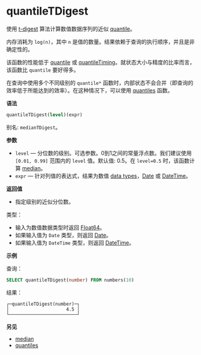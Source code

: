 
# quantileTDigest

使用 [t-digest](https://github.com/tdunning/t-digest/blob/master/docs/t-digest-paper/histo.pdf) 算法计算数值数据序列的近似 [quantile](https://en.wikipedia.org/wiki/Quantile)。

内存消耗为 `log(n)`，其中 `n` 是值的数量。结果依赖于查询的执行顺序，并且是非确定性的。

该函数的性能低于 [quantile](/sql-reference/aggregate-functions/reference/quantile) 或 [quantileTiming](/sql-reference/aggregate-functions/reference/quantiletiming)。就状态大小与精度的比率而言，该函数比 `quantile` 要好得多。

在查询中使用多个不同级别的 `quantile*` 函数时，内部状态不会合并（即查询的效率低于所能达到的效率）。在这种情况下，可以使用 [quantiles](../../../sql-reference/aggregate-functions/reference/quantiles.md#quantiles) 函数。

**语法**

```sql
quantileTDigest(level)(expr)
```

别名: `medianTDigest`。

**参数**

- `level` — 分位数的级别。可选参数。0到1之间的常量浮点数。我们建议使用 `[0.01, 0.99]` 范围内的 `level` 值。默认值: 0.5。在 `level=0.5` 时，该函数计算 [median](https://en.wikipedia.org/wiki/Median)。
- `expr` — 针对列值的表达式，结果为数值 [data types](/sql-reference/data-types)，[Date](../../../sql-reference/data-types/date.md) 或 [DateTime](../../../sql-reference/data-types/datetime.md)。

**返回值**

- 指定级别的近似分位数。

类型：

- 输入为数值数据类型时返回 [Float64](../../../sql-reference/data-types/float.md)。
- 如果输入值为 `Date` 类型，则返回 [Date](../../../sql-reference/data-types/date.md)。
- 如果输入值为 `DateTime` 类型，则返回 [DateTime](../../../sql-reference/data-types/datetime.md)。

**示例**

查询：

```sql
SELECT quantileTDigest(number) FROM numbers(10)
```

结果：

```text
┌─quantileTDigest(number)─┐
│                     4.5 │
└─────────────────────────┘
```

**另见**

- [median](/sql-reference/aggregate-functions/reference/median)
- [quantiles](/sql-reference/aggregate-functions/reference/quantiles)
